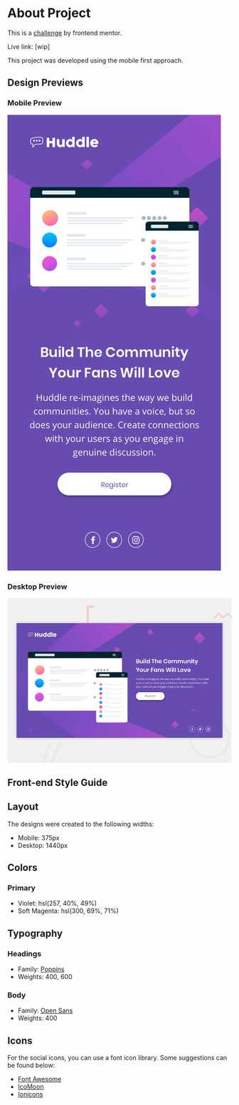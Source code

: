 # About Project

This is a [challenge](https://www.frontendmentor.io/challenges/huddle-landing-page-with-a-single-introductory-section-B_2Wvxgi0) by frontend mentor.

Live link: [wip]

This project was developed using the mobile first approach.

## Design Previews

### Mobile Preview

![Mobile design](./designs/mobile-design.jpg)

### Desktop Preview

![Desktop design](./designs/desktop-preview.jpg)

## Front-end Style Guide

## Layout

The designs were created to the following widths:

- Mobile: 375px
- Desktop: 1440px

## Colors

### Primary

- Violet: hsl(257, 40%, 49%)
- Soft Magenta: hsl(300, 69%, 71%)

## Typography

### Headings

- Family: [Poppins](https://fonts.google.com/specimen/Poppins)
- Weights: 400, 600

### Body

- Family: [Open Sans](https://fonts.google.com/specimen/Open+Sans)
- Weights: 400

## Icons

For the social icons, you can use a font icon library. Some suggestions can be found below:

- [Font Awesome](https://fontawesome.com/)
- [IcoMoon](https://icomoon.io/)
- [Ionicons](https://ionicons.com/)

